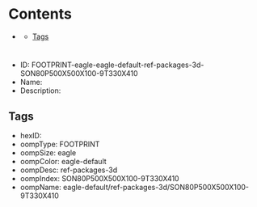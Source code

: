 



Contents
========

* [](#)
	* [Tags](#tags)

# 

- ID: FOOTPRINT-eagle-eagle-default-ref-packages-3d-SON80P500X500X100-9T330X410
- Name: 
- Description: 

## Tags

- hexID: 
- oompType: FOOTPRINT
- oompSize: eagle
- oompColor: eagle-default
- oompDesc: ref-packages-3d
- oompIndex: SON80P500X500X100-9T330X410
- oompName: eagle-default/ref-packages-3d/SON80P500X500X100-9T330X410

